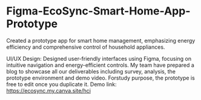 # Figma-EcoSync-Smart-Home-App-Prototype
 Created a prototype app for smart home management, emphasizing energy efficiency and comprehensive control of household appliances.

UI/UX Design: Designed user-friendly interfaces using Figma, focusing on intuitive navigation and energy-efficient controls.
My team have prepared a blog to showcase all our deliverables including survey, analysis, the prototype environment and demo video. Forstudy purpose, the prototype is free to edit once you duplicate it.
Demo link: https://ecosync.my.canva.site/hci
